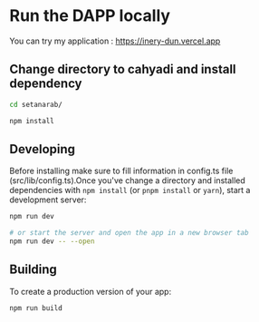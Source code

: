 # Run the DAPP locally

You can try my application : https://inery-dun.vercel.app

## Change directory to cahyadi and install dependency

```bash
cd setanarab/
```

```bash
npm install
```

## Developing

Before installing make sure to fill information in config.ts file (src/lib/config.ts).Once you've change a directory and installed dependencies with `npm install` (or `pnpm install` or `yarn`), start a development server:

```bash
npm run dev

# or start the server and open the app in a new browser tab
npm run dev -- --open
```

## Building

To create a production version of your app:

```bash
npm run build
```
